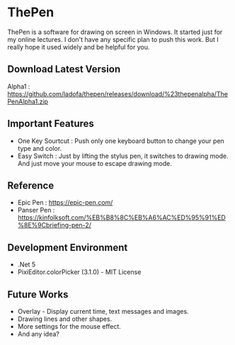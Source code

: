 # ThePen
ThePen is a software for drawing on screen in Windows. It started just for my online lectures. I don't have any specific plan to push this work. But I really hope it used widely and be helpful for you.

## Download Latest Version
Alpha1 : https://github.com/ladofa/thepen/releases/download/%23thepenalpha/ThePenAlpha1.zip

## Important Features
 * One Key Sourtcut : Push only one keyboard button to change your pen type and color.
 * Easy Switch : Just by lifting the stylus pen, it switches to drawing mode. And just move your mouse to escape drawing mode.

## Reference
 * Epic Pen : https://epic-pen.com/
 * Panser Pen : https://kinfolksoft.com/%EB%B8%8C%EB%A6%AC%ED%95%91%ED%8E%9Cbriefing-pen-2/

## Development Environment
 * .Net 5
 * PixiEditor.colorPicker (3.1.0) - MIT License

## Future Works
 * Overlay - Display current time, text messages and images.
 * Drawing lines and other shapes.
 * More settings for the mouse effect.
 * And any idea?

